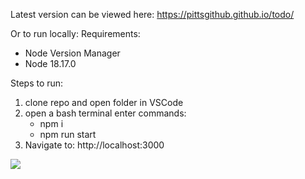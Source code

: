 Latest version can be viewed here:
https://pittsgithub.github.io/todo/

Or to run locally:
Requirements:
- Node Version Manager
- Node 18.17.0

Steps to run:
1. clone repo and open folder in VSCode
2. open a bash terminal enter commands:
    - npm i
    - npm run start
4. Navigate to: http://localhost:3000

<img class="center" src='https://i.imgur.com/BErhFEx.jpg'/>
